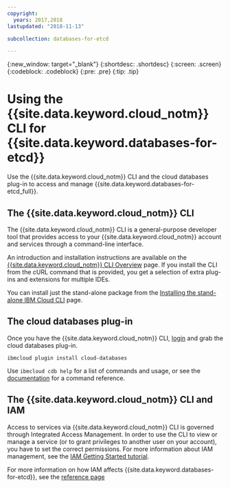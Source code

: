 ```yaml
---
copyright:
  years: 2017,2018
lastupdated: "2018-11-13"

subcollection: databases-for-etcd

---
```


{:new_window: target="_blank"}
{:shortdesc: .shortdesc}
{:screen: .screen}
{:codeblock: .codeblock}
{:pre: .pre}
{:tip: .tip}

# Using the {{site.data.keyword.cloud_notm}} CLI for {{site.data.keyword.databases-for-etcd}}

Use the {{site.data.keyword.cloud_notm}} CLI and the cloud databases plug-in to access and manage {{site.data.keyword.databases-for-etcd_full}}.

## The {{site.data.keyword.cloud_notm}} CLI

The {{site.data.keyword.cloud_notm}} CLI is a general-purpose developer tool that provides access to your {{site.data.keyword.cloud_notm}} account and services through a command-line interface.

An introduction and installation instructions are available on the [{{site.data.keyword.cloud_notm}} CLI Overview](https://{DomainName}/docs/cli/index.html#overview) page. If you install the CLI from the cURL command that is provided, you get a selection of extra plug-ins and extensions for multiple IDEs.

You can install just the stand-alone package from the [Installing the stand-alone IBM Cloud CLI](https://{DomainName}/docs/cli/reference/ibmcloud/download_cli.html#install_use) page. 

## The cloud databases plug-in

Once you have the {{site.data.keyword.cloud_notm}} CLI, [login](https://{DomainName}/docs/cli/reference/ibmcloud/bx_cli.html#ibmcloud_login) and grab the cloud databases plug-in. 

`ibmcloud plugin install cloud-databases`

Use `ibmcloud cdb help` for a list of commands and usage, or see the [documentation](https://{DomainName}/docs/databases-cli-plugin/cloud-databases-cli.html#cloud-databases-cli-plug-in) for a command reference.  

## The {{site.data.keyword.cloud_notm}} CLI and IAM

Access to services via {{site.data.keyword.cloud_notm}} CLI is governed through Integrated Access Management. In order to use the CLI to view or manage a service (or to grant privileges to another user on your account), you have to set the correct permissions. For more information about IAM management, see the [IAM Getting Started tutorial](https://{DomainName}/docs/iam/quickstart.html#getstarted).

For more information on how IAM affects {{site.data.keyword.databases-for-etcd}}, see the [reference page](./reference-access-management.html)